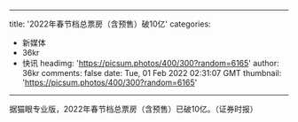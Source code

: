 
---
title: '2022年春节档总票房（含预售）破10亿'
categories: 
 - 新媒体
 - 36kr
 - 快讯
headimg: 'https://picsum.photos/400/300?random=6165'
author: 36kr
comments: false
date: Tue, 01 Feb 2022 02:31:07 GMT
thumbnail: 'https://picsum.photos/400/300?random=6165'
---

<div>   
据猫眼专业版，2022年春节档总票房（含预售）已破10亿。（证券时报）  
</div>
            